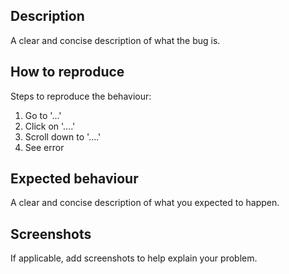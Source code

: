 ## Description

A clear and concise description of what the bug is.

## How to reproduce

Steps to reproduce the behaviour:
1. Go to '...'
2. Click on '....'
3. Scroll down to '....'
4. See error

## Expected behaviour

A clear and concise description of what you expected to happen.

## Screenshots

If applicable, add screenshots to help explain your problem.
